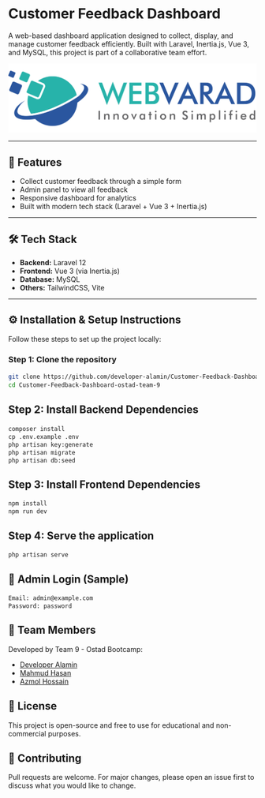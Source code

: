 # Customer Feedback Dashboard

A web-based dashboard application designed to collect, display, and manage customer feedback efficiently. Built with Laravel, Inertia.js, Vue 3, and MySQL, this project is part of a collaborative team effort.

![Customer Feedback Dashboard Logo](https://github.com/developer-alamin/Customer-Feedback-Dashboard-ostad-team-9/blob/master/public/images/Logo.png?raw=true)

---

## 🚀 Features

- Collect customer feedback through a simple form
- Admin panel to view all feedback
- Responsive dashboard for analytics
- Built with modern tech stack (Laravel + Vue 3 + Inertia.js)

---

## 🛠 Tech Stack

- **Backend:** Laravel 12
- **Frontend:** Vue 3 (via Inertia.js)
- **Database:** MySQL
- **Others:** TailwindCSS, Vite

---

## ⚙️ Installation & Setup Instructions

Follow these steps to set up the project locally:

### Step 1: Clone the repository

```bash
git clone https://github.com/developer-alamin/Customer-Feedback-Dashboard-ostad-team-9.git
cd Customer-Feedback-Dashboard-ostad-team-9
```

##  Step 2: Install Backend Dependencies
    composer install
    cp .env.example .env
    php artisan key:generate
    php artisan migrate
    php artisan db:seed

##  Step 3: Install Frontend Dependencies
    npm install
    npm run dev
##  Step 4: Serve the application
    php artisan serve

## 🧪 Admin Login (Sample)
    Email: admin@example.com
    Password: password
## 👥 Team Members
Developed by Team 9 - Ostad Bootcamp:

- [Developer Alamin](https://github.com/developer-alamin)
- [Mahmud Hasan](https://github.com/mahmud2024hasan)
- [Azmol Hossain](https://github.com/theictpark)

## 📄 License
This project is open-source and free to use for educational and non-commercial purposes.
## 🙌 Contributing
Pull requests are welcome. For major changes, please open an issue first to discuss what you would like to change.